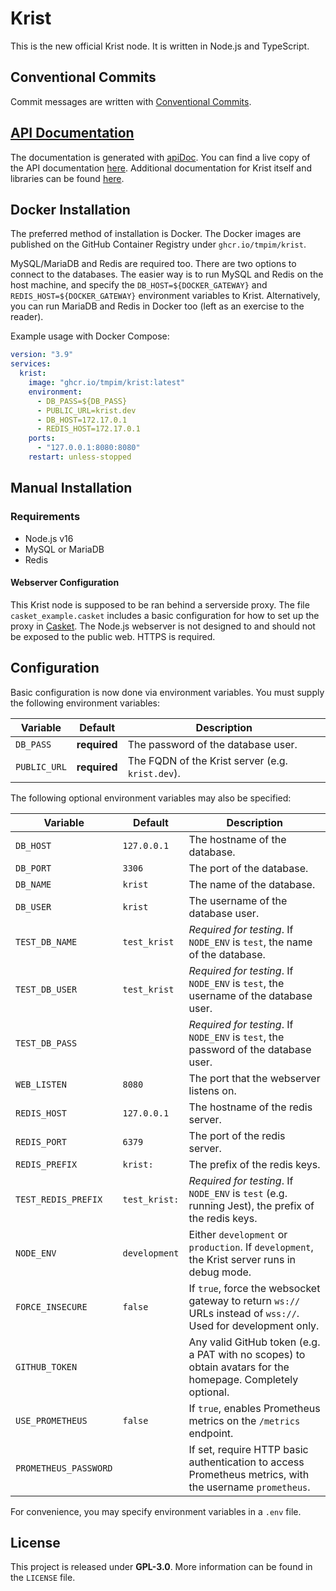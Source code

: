 # Krist

This is the new official Krist node. It is written in Node.js and TypeScript.

## Conventional Commits

Commit messages are written with 
[Conventional Commits](https://www.conventionalcommits.org/en/v1.0.0/).

## [API Documentation](https://krist.dev/docs)

The documentation is generated with [apiDoc](https://apidocjs.com). You can find 
a live copy of the API documentation [here](https://krist.dev/docs). Additional
documentation for Krist itself and libraries can be found 
[here](https://docs.krist.dev).

## Docker Installation

The preferred method of installation is Docker. The Docker images are published
on the GitHub Container Registry under `ghcr.io/tmpim/krist`.

MySQL/MariaDB and Redis are required too. There are two options to connect to
the databases. The easier way is to run MySQL and Redis on the host machine,
and specify the `DB_HOST=${DOCKER_GATEWAY}` and `REDIS_HOST=${DOCKER_GATEWAY}`
environment variables to Krist. Alternatively, you can run MariaDB and Redis
in Docker too (left as an exercise to the reader).

Example usage with Docker Compose:

```yml
version: "3.9"
services:
  krist:
    image: "ghcr.io/tmpim/krist:latest"
    environment:
      - DB_PASS=${DB_PASS}
      - PUBLIC_URL=krist.dev
      - DB_HOST=172.17.0.1
      - REDIS_HOST=172.17.0.1
    ports:
      - "127.0.0.1:8080:8080"
    restart: unless-stopped
```

## Manual Installation

### Requirements

- Node.js v16
- MySQL or MariaDB
- Redis

#### Webserver Configuration

This Krist node is supposed to be ran behind a serverside proxy. The file
`casket_example.casket` includes a basic configuration for how to set up the
proxy in [Casket](https://github.com/tmpim/casket). The Node.js webserver is not
designed to and should not be exposed to the public web. HTTPS is required.

## Configuration

Basic configuration is now done via environment variables. You must supply the
following environment variables:

| Variable     | Default      | Description                                             |
|--------------|--------------|---------------------------------------------------------|
| `DB_PASS`    | **required** | The password of the database user.                      |
| `PUBLIC_URL` | **required** | The FQDN of the Krist server (e.g. `krist.dev`). |


The following optional environment variables may also be specified:

| Variable | Default | Description |
|---|---|---|
| `DB_HOST` | `127.0.0.1` | The hostname of the database. |
| `DB_PORT` | `3306` | The port of the database. |
| `DB_NAME` | `krist` | The name of the database. |
| `DB_USER` | `krist` | The username of the database user. |
| `TEST_DB_NAME` | `test_krist` | *Required for testing*. If `NODE_ENV` is `test`, the name of the database. |
| `TEST_DB_USER` | `test_krist` | *Required for testing*. If `NODE_ENV` is `test`, the username of the database user. |
| `TEST_DB_PASS` |  | *Required for testing*. If `NODE_ENV` is `test`, the password of the database user. |
| `WEB_LISTEN` | `8080` | The port that the webserver listens on. |
| `REDIS_HOST` | `127.0.0.1` | The hostname of the redis server. |
| `REDIS_PORT` | `6379` | The port of the redis server. |
| `REDIS_PREFIX` | `krist:` | The prefix of the redis keys. |
| `TEST_REDIS_PREFIX` | `test_krist:` | *Required for testing*. If `NODE_ENV` is `test` (e.g. running Jest), the prefix of the redis keys. |
| `NODE_ENV` | `development` | Either `development` or `production`. If `development`, the Krist server runs in debug mode. |
| `FORCE_INSECURE` | `false` | If `true`, force the websocket gateway to return `ws://` URLs instead of `wss://`. Used for development only. |
| `GITHUB_TOKEN` |  | Any valid GitHub token (e.g. a PAT with no scopes) to obtain avatars for the homepage. Completely optional. |
| `USE_PROMETHEUS` | `false` | If `true`, enables Prometheus metrics on the `/metrics` endpoint. |
| `PROMETHEUS_PASSWORD` |  | If set, require HTTP basic authentication to access Prometheus metrics, with the username `prometheus`. |

For convenience, you may specify environment variables in a `.env` file.

## License

This project is released under **GPL-3.0**. More information can be found in the
`LICENSE` file.
